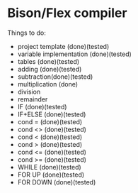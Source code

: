 # Bison/Flex compiler

Things to do:
  - project template (done)(tested)
  - variable implementation (done)(tested)
  - tables (done)(tested)
  - adding (done)(tested)
  - subtraction(done)(tested)
  - multiplication (done)
  - division
  - remainder
  - IF (done)(tested)
  - IF+ELSE (done)(tested)
  - cond = (done)(tested)
  - cond <> (done)(tested)
  - cond <  (done)(tested)
  - cond > (done)(tested)
  - cond <= (done)(tested)
  - cond >= (done)(tested)
  - WHILE (done)(tested)
  - FOR UP (done)(tested)
  - FOR DOWN (done)(tested)

